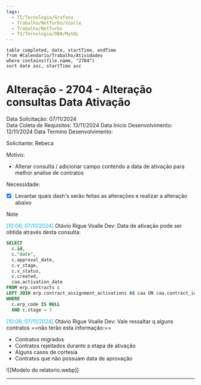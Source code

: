 ```yaml
---
tags:
  - TI/Tecnologia/Grafana
  - Trabalho/NetTurbo/Voalle
  - Trabalho/NetTurbo
  - TI/Tecnologia/DBA/MySQL
---
```

```dataview
table completed, date, startTime, endTime
from #Calendario/Trabalho/Atividades 
where contains(file.name, "2704")
sort date asc, startTime asc
```
# Alteração - 2704 - Alteração consultas Data Ativação

Data Solicitação: 07/11/2024  
Data Coleta de Requisitos:  13/11/2024
Data Inicio Desenvolvimento:  12/11/2024
Data Termino Desenvolvimento:

Solicitante: Rebeca  

Motivo: 
- Alterar consulta / adicionar campo contendo a data de ativação para melhor analise de contratos  

Necessidade: 
- [x] Levantar quais dash's serão feitas as alterações e realizar a alteração abaixo

> [!NOTE]
> <span style="color:rgb(0, 176, 240)">[10:06, 07/11/2024] </span> Otávio Rigue Voalle Dev:
> Data de ativação pode ser obtida através desta consulta:
> 
> ```sql
> SELECT
> 	c.id,
> 	c."date",
> 	c.approval_date,
> 	c.v_stage,
> 	c.v_status,
> 	c.created,
> 	caa.activation_date
> FROM erp.contracts c
> LEFT JOIN erp.contract_assignment_activations AS caa ON caa.contract_id = c.id
> WHERE 
> 	c.erp_code IS NULL
> 	AND c.stage = 3
> ```
> <span style="color:rgb(0, 176, 240)">[10:08, 07/11/2024] </span> Otávio Rigue Voalle Dev:
> Vale ressaltar q alguns contratos ==não terão esta informação:==
>- Contratos migrados
>- Contratos rejeitados durante a etapa de ativação
>- Alguns casos de cortesia
>- Contratos que não possuam data de aprovação


![[Modelo do relatorio.webp]]

***




